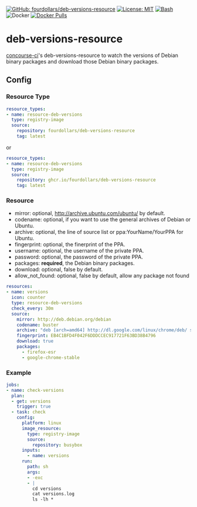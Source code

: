  [![GitHub: fourdollars/deb-versions-resource](https://img.shields.io/badge/GitHub-fourdollars%2Fdeb%E2%80%90versions%E2%80%90resource-lightgray.svg)](https://github.com/fourdollars/deb-versions-resource/) [![License: MIT](https://img.shields.io/badge/License-MIT-blue.svg)](https://opensource.org/licenses/MIT) [![Bash](https://img.shields.io/badge/Language-Bash-red.svg)](https://www.gnu.org/software/bash/) ![Docker](https://github.com/fourdollars/deb-versions-resource/workflows/Docker/badge.svg) [![Docker Pulls](https://img.shields.io/docker/pulls/fourdollars/deb-versions-resource.svg)](https://hub.docker.com/r/fourdollars/deb-versions-resource/)
# deb-versions-resource
[concourse-ci](https://concourse-ci.org/)'s deb-versions-resource to watch the versions of Debian binary packages and download those Debian binary packages.

## Config 

### Resource Type

```yaml
resource_types:
- name: resource-deb-versions
  type: registry-image
  source:
    repository: fourdollars/deb-versions-resource
    tag: latest
```

or

```yaml
resource_types:
- name: resource-deb-versions
  type: registry-image
  source:
    repository: ghcr.io/fourdollars/deb-versions-resource
    tag: latest
```

### Resource

* mirror: optional, http://archive.ubuntu.com/ubuntu/ by default.
* codename: optional, if you want to use the general archives of Debian or Ubuntu.
* archive: optional, the line of source list or ppa:YourName/YourPPA for Ubuntu.
* fingerprint: optional, the finerprint of the PPA.
* username: optional, the username of the private PPA.
* password: optional, the password of the private PPA.
* packages: **required**, the Debian binary packages.
* download: optional, false by default.
* allow_not_found: optional, false by default, allow any package not found

```yaml
resources:
- name: versions
  icon: counter
  type: resource-deb-versions
  check_every: 30m
  source:
    mirror: http://deb.debian.org/debian
    codename: buster
    archive: "deb [arch=amd64] http://dl.google.com/linux/chrome/deb/ stable main"
    fingerprint: EB4C1BFD4F042F6DDDCCEC917721F63BD38B4796
    download: true
    packages:
      - firefox-esr
      - google-chrome-stable
```

### Example

```yaml
jobs:
- name: check-versions
  plan:
  - get: versions
    trigger: true
  - task: check
    config:
      platform: linux
      image_resource:
        type: registry-image
        source:
          repository: busybox
      inputs:
        - name: versions
      run:
        path: sh
        args:
        - -exc
        - |
          cd versions
          cat versions.log
          ls -lh *
```
